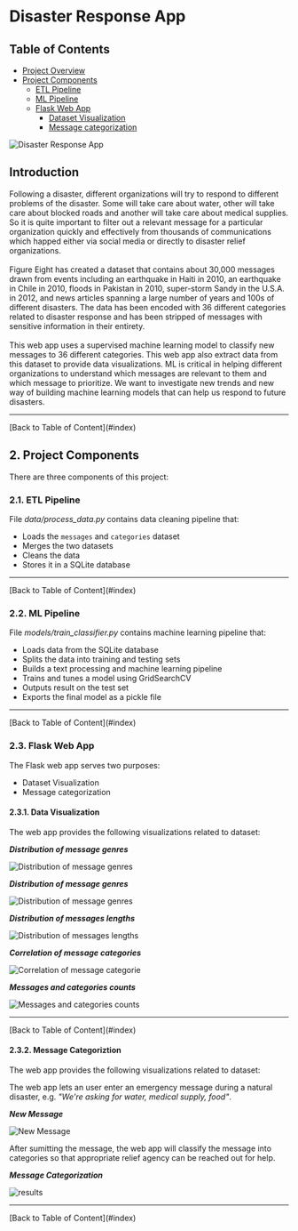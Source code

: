 # Disaster Response App

<a id='index'></a>
## Table of Contents
- [Project Overview](#overview)
- [Project Components](#components)
  - [ETL Pipeline](#etl_pipeline)
  - [ML Pipeline](#ml_pipeline)
  - [Flask Web App](#flask)
  	- [Dataset Visualization](#visual)
  	- [Message categorization](#category)

![Disaster Response App](gif/disaster.gif)


<a id='overview'></a>
## Introduction
Following a disaster, different organizations will try to respond to different problems of the disaster. Some will take care about water, other will take care about blocked roads and another will take care about medical supplies. So it is quite important to filter out a relevant message for a particular organization quickly and effectively from thousands of communications which happed either via social media or directly to disaster relief organizations. <br/> <br/>
Figure Eight has created a dataset that contains about 30,000 messages drawn from events including an earthquake in Haiti in 2010, an earthquake in Chile in 2010, floods in Pakistan in 2010, super-storm Sandy in the U.S.A. in 2012, and news articles spanning a large number of years and 100s of different disasters. The data has been encoded with 36 different categories related to disaster response and has been stripped of messages with sensitive information in their entirety.<br/> <br/>
This web app uses a supervised machine learning model to classify new messages to 36 different categories. This web app also extract data from this dataset to provide data visualizations. ML is critical in helping different organizations to understand which messages are relevant to them and which message to prioritize.  We want to investigate new trends and new way of building machine learning models that can help us respond to future disasters.  <br/>
<hr/> 
[Back to Table of Content](#index)

<a id='components'></a>
## 2. Project Components

There are three components of this project:

<a id='etl_pipeline'></a>
### 2.1. ETL Pipeline

File _data/process_data.py_ contains data cleaning pipeline that:

- Loads the `messages` and `categories` dataset
- Merges the two datasets
- Cleans the data
- Stores it in a SQLite database
<hr/> 
[Back to Table of Content](#index)

<a id='ml_pipeline'></a>
### 2.2. ML Pipeline

File _models/train_classifier.py_ contains machine learning pipeline that:

- Loads data from the SQLite database
- Splits the data into training and testing sets
- Builds a text processing and machine learning pipeline
- Trains and tunes a model using GridSearchCV
- Outputs result on the test set
- Exports the final model as a pickle file
<hr/> 
[Back to Table of Content](#index)

<a id='flask'></a>
### 2.3. Flask Web App
The Flask web app serves two purposes:

- Dataset Visualization
- Message categorization

<a id='visual'></a>
#### 2.3.1. Data Visualization
The web app provides the following visualizations related to dataset:

**_Distribution of message genres_**

![Distribution of message genres](gif/graph1.PNG)

**_Distribution of message genres_**

![Distribution of message genres](gif/graph2.PNG)

**_Distribution of messages lengths_**

![Distribution of messages lengths](gif/graph3.PNG)

**_Correlation of message categories_**

![Correlation of message categorie](gif/graph4.PNG)

**_Messages and categories counts_**

![Messages and categories counts](gif/graph5.PNG)
<hr/> 
[Back to Table of Content](#index)

<a id='category'></a>
#### 2.3.2. Message  Categoriztion
The web app provides the following visualizations related to dataset:

The web app lets an user enter an emergency message during a natural disaster, e.g. _"We're asking for water, medical supply, food"_.

**_New Message_**

![New Message](gif/new.PNG)

After sumitting the message, the web app will classify the message into categories so that appropriate relief agency can be reached out for help.

**_Message Categorization_**

![results](gif/result.PNG)
<hr/> 
[Back to Table of Content](#index)